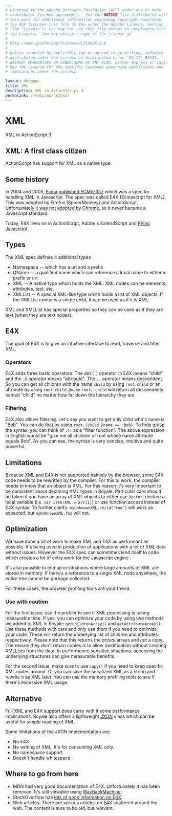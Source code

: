 ```yaml
---
# Licensed to the Apache Software Foundation (ASF) under one or more
# contributor license agreements.  See the NOTICE file distributed with
# this work for additional information regarding copyright ownership.
# The ASF licenses this file to You under the Apache License, Version 2.0
# (the "License"); you may not use this file except in compliance with
# the License.  You may obtain a copy of the License at
# 
# http://www.apache.org/licenses/LICENSE-2.0
# 
# Unless required by applicable law or agreed to in writing, software
# distributed under the License is distributed on an "AS IS" BASIS,
# WITHOUT WARRANTIES OR CONDITIONS OF ANY KIND, either express or implied.
# See the License for the specific language governing permissions and
# limitations under the License.

layout: docpage
title: XML
description: XML in ActionScript 3
permalink: /features/as3/xml
---
```


# XML

XML in ActionScript 3

## XML: A first class citizen
ActionScript has support for XML as a native type.

## Some history
In 2004 and 2005, [Ecma published ECMA-357](https://www.ecma-international.org/publications-and-standards/standards/ecma-357/) which was a spec for handling XML in Javascript. The spec was called E4X (Ecmascript for XML). This was adopted by Firefox (SpiderMonkey) and ActionScript. Unfortunately [it was not adopted by Chrome](https://bugs.chromium.org/p/v8/issues/detail?id=235), so it never became a Javascript standard.

Today, E4X lives on in ActionScript, Adobe's ExtendScript and [Rhino Javascript](http://mozilla.github.io/rhino/).

## Types
The XML spec defines 4 additonal types
- Namespace -- which has a uri and a prefix
- QName -- a qualified name which can reference a local name to either a prefix or uri
- XML -- A native type which holds the XML. XML nodes can be elements, attributes, text, etc.
- XMLList --  A special XML-like type which holds a list of XML objects. If the XMLList contains a single child, it can be used as if it is XML.

XML and XMLList has special properties so they can be used as if they are text (when they are text nodes).

## E4X
The goal of E4X is to give an intuitive interface to read, traverse and filter XML.
### Operators
E4X adds three basic operators. The dot (`.`) operator in E4X means "child" and the `.@` operator means "attribute". The `..` operator means descendent. So you can get all children with the name `child` by using `root.child` or an attribute by using `root.child.@name` `root..child` will return all descendents named "child" no matter how far down the hierarchy they are.

### Filtering
E4X also allows filtering. Let's say you want to get only child who's name is "Bob". You can do that by using `root.(child.@name == "Bob)`. To help grasp the syntax, you can think of `.()` as a "filter function". The above expression in English would be "give me all children of root whose name attribute equals Bob". As you can see, the syntax is very concise, intuitive and quite powerful.

## Limitations
Because XML and E4X is not supported natively by the browser, some E4X code needs to be rewritten by the compiler. For this to work, the compiler needs to know that an object is XML. For this reason it's very important to be consistent about declaring XML types in Royale. Particular care should be taken if you have an array of XML objects to either use `Vector`, declare a local variable (i.e. `var item:XML = arr[i]`) or use function access instead of E4X syntax. To further clarify: `myUnknownXML.child("foo")` will work as expected, but `myUnknownXML.foo` will not.

## Optimization
We have done a lot of work to make XML and E4X as performant as possible. It's being used in production of applications with a lot of XML data without issues. However the E4X spec can sometimes lend itself to code which creates a lot of extra work for the Javascript engine.

It's also possible to end up in situations where large amounts of XML are stored in memory. If there's a reference to a single XML node anywhere, the entire tree cannot be garbage collected.

For these cases, the browser profiling tools are your friend.

### Use with caution
For the first issue, use the profiler to see if XML processing is taking measurable time. If yes, you can optimize your code by using two methods we added to XML in Royale: `getChildrenArray()` and `getAttributeArray()`. Use these methods with care and *only* use them if you need to optimize your code. These will return the underlying list of children and attributes respectively. Please note that this returns the *actual* arrays and *not* a copy. The reason they don't return copies is to allow modification without creating XMLLists from the data. In performance sensitive situations, accessing the underlying structures can give measurable benefits.

For the second issue, make sure to use `copy()` if you need to keep specific XML nodes around. Or you can save the serialized XML as a string and rewrite it as XML later. You can use the memory profiling tools to see if there's excessive XML usage.
## Alternative
Full XML and E4X support does carry with it some performance implications. Royale also offers a lightweight [JXON](https://royale.apache.org/asdoc/#!org.apache.royale.utils/JXON) class which can be useful for simple reading of XML.

Some limitations of the JXON implementation are:
- No E4X
- No writing of XML. It's for consuming XML only.
- No namespace support
- Doesn't handle whitespace

## Where to go from here
- MDN had very good documentation of E4X. Unfortunately it has been removed. It's still viewable using [WayBackMachine](http://web.archive.org/web/20160304033553/https://developer.mozilla.org/en-US/docs/Archive/Web/E4X_tutorial/Introduction).
- StackOverflow has [lots of good information on E4X](https://stackoverflow.com/questions/tagged/e4x).
- Web articles. There are various articles on E4X scattered around the web. The content is sure to be old, but relevant.